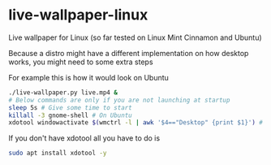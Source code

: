 # live-wallpaper-linux

Live wallpaper for Linux (so far tested on Linux Mint Cinnamon and Ubuntu)

Because a distro might have a different implementation on how desktop works, you might need to some extra steps

For example this is how it would look on Ubuntu

```sh
./live-wallpaper.py live.mp4 &
# Below commands are only if you are not launching at startup
sleep 5s # Give some time to start
killall -3 gnome-shell # On Ubuntu
xdotool windowactivate $(wmctrl -l | awk '$4=="Desktop" {print $1}') # On Linux Mint
```

If you don't have xdotool all you have to do is

```sh
sudo apt install xdotool -y
```
